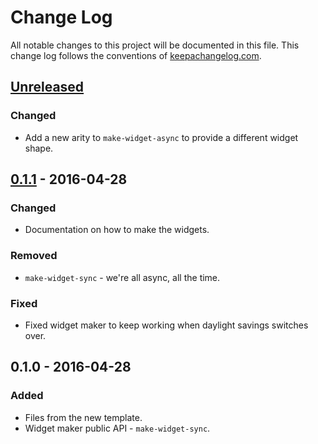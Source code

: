 # Change Log
All notable changes to this project will be documented in this file. This change log follows the conventions of [keepachangelog.com](http://keepachangelog.com/).

## [Unreleased]
### Changed
- Add a new arity to `make-widget-async` to provide a different widget shape.

## [0.1.1] - 2016-04-28
### Changed
- Documentation on how to make the widgets.

### Removed
- `make-widget-sync` - we're all async, all the time.

### Fixed
- Fixed widget maker to keep working when daylight savings switches over.

## 0.1.0 - 2016-04-28
### Added
- Files from the new template.
- Widget maker public API - `make-widget-sync`.

[Unreleased]: https://github.com/your-name/untangled-websockets/compare/0.1.1...HEAD
[0.1.1]: https://github.com/your-name/untangled-websockets/compare/0.1.0...0.1.1
